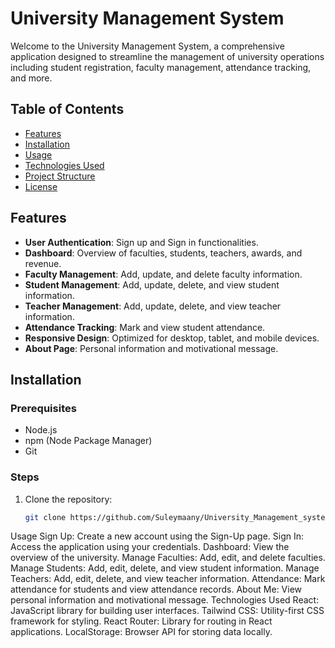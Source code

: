 # University Management System

Welcome to the University Management System, a comprehensive application designed to streamline the management of university operations including student registration, faculty management, attendance tracking, and more.

## Table of Contents

- [Features](#features)
- [Installation](#installation)
- [Usage](#usage)
- [Technologies Used](#technologies-used)
- [Project Structure](#project-structure)
- [License](#license)

## Features

- **User Authentication**: Sign up and Sign in functionalities.
- **Dashboard**: Overview of faculties, students, teachers, awards, and revenue.
- **Faculty Management**: Add, update, and delete faculty information.
- **Student Management**: Add, update, delete, and view student information.
- **Teacher Management**: Add, update, delete, and view teacher information.
- **Attendance Tracking**: Mark and view student attendance.
- **Responsive Design**: Optimized for desktop, tablet, and mobile devices.
- **About Page**: Personal information and motivational message.

## Installation

### Prerequisites

- Node.js
- npm (Node Package Manager)
- Git

### Steps

1. Clone the repository:
   ```bash
   git clone https://github.com/Suleymaany/University_Management_system.git


Usage
Sign Up: Create a new account using the Sign-Up page.
Sign In: Access the application using your credentials.
Dashboard: View the overview of the university.
Manage Faculties: Add, edit, and delete faculties.
Manage Students: Add, edit, delete, and view student information.
Manage Teachers: Add, edit, delete, and view teacher information.
Attendance: Mark attendance for students and view attendance records.
About Me: View personal information and motivational message.
Technologies Used
React: JavaScript library for building user interfaces.
Tailwind CSS: Utility-first CSS framework for styling.
React Router: Library for routing in React applications.
LocalStorage: Browser API for storing data locally.
